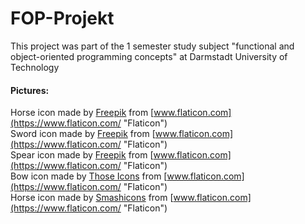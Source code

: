 # FOP-Projekt

This project was part of the 1 semester study subject "functional and object-oriented programming concepts" at Darmstadt University of Technology


#### Pictures:
Horse icon made by [Freepik](https://www.freepik.com/ "Freepik") from [www.flaticon.com](https://www.flaticon.com/ "Flaticon")  
Sword icon made by [Freepik](https://www.freepik.com/ "Freepik") from [www.flaticon.com](https://www.flaticon.com/ "Flaticon")  
Spear icon made by [Freepik](https://www.freepik.com/ "Freepik") from [www.flaticon.com](https://www.flaticon.com/ "Flaticon")  
Bow icon made by [Those Icons](https://www.flaticon.com/authors/those-icons "Those Icons") from [www.flaticon.com](https://www.flaticon.com/ "Flaticon")  
Horse icon made by [Smashicons](https://www.flaticon.com/authors/smashicons "Smashicons") from [www.flaticon.com](https://www.flaticon.com/ "Flaticon")  
